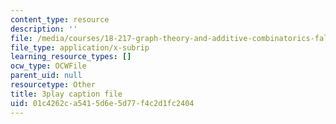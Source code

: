 ```yaml
---
content_type: resource
description: ''
file: /media/courses/18-217-graph-theory-and-additive-combinatorics-fall-2019/01c4262ca5415d6e5d77f4c2d1fc2404_50oEJs-HZHQ.srt
file_type: application/x-subrip
learning_resource_types: []
ocw_type: OCWFile
parent_uid: null
resourcetype: Other
title: 3play caption file
uid: 01c4262c-a541-5d6e-5d77-f4c2d1fc2404
---
```

